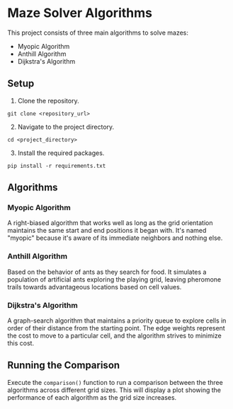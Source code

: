 
# Maze Solver Algorithms

This project consists of three main algorithms to solve mazes:
- Myopic Algorithm
- Anthill Algorithm
- Dijkstra's Algorithm

## Setup

1. Clone the repository.
```
git clone <repository_url>
```

2. Navigate to the project directory.
```
cd <project_directory>
```

3. Install the required packages.
```
pip install -r requirements.txt
```

## Algorithms

### Myopic Algorithm

A right-biased algorithm that works well as long as the grid orientation maintains the same start and end positions it began with. It's named "myopic" because it's aware of its immediate neighbors and nothing else.

### Anthill Algorithm

Based on the behavior of ants as they search for food. It simulates a population of artificial ants exploring the playing grid, leaving pheromone trails towards advantageous locations based on cell values.

### Dijkstra's Algorithm

A graph-search algorithm that maintains a priority queue to explore cells in order of their distance from the starting point. The edge weights represent the cost to move to a particular cell, and the algorithm strives to minimize this cost.

## Running the Comparison

Execute the `comparison()` function to run a comparison between the three algorithms across different grid sizes. This will display a plot showing the performance of each algorithm as the grid size increases.
